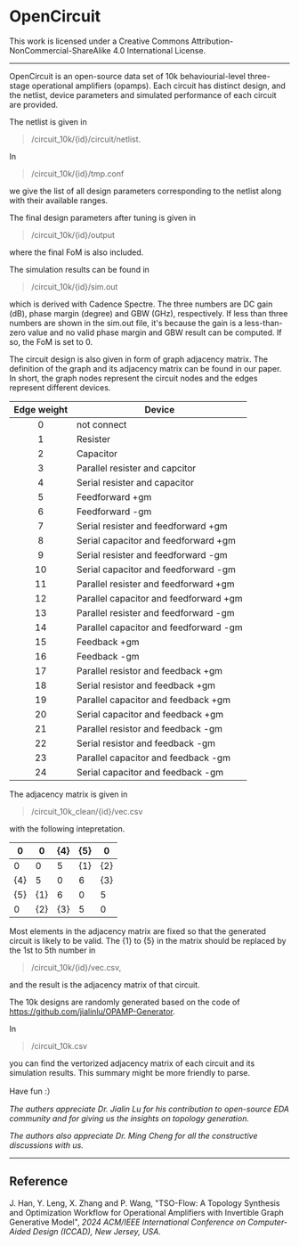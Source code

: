 # OpenCircuit

This work is licensed under a Creative Commons Attribution-NonCommercial-ShareAlike 4.0 International License.

***

OpenCircuit is an open-source data set of 10k behaviourial-level three-stage operational amplifiers (opamps). Each circuit has distinct design, and the netlist, device parameters and simulated performance of each circuit are provided. 

The netlist is given in 

> /circuit_10k/{id}/circuit/netlist.

In 

> /circuit_10k/{id}/tmp.conf 

 we give the list of all design parameters corresponding to the netlist along with their available ranges.

The final design parameters after tuning is given in 

> /circuit_10k/{id}/output

where the final FoM is also included.

The simulation results can be found in 

> /circuit_10k/{id}/sim.out

which is derived with Cadence Spectre. The three numbers are DC gain (dB), phase margin (degree) and GBW (GHz), respectively. If less than three numbers are shown in the sim.out file, it's because the gain is a less-than-zero value and no valid phase margin and GBW result can be computed. If so, the FoM is set to 0.

The circuit design is also given in form of graph adjacency matrix. The definition of the graph and its adjacency matrix can be found in our paper. In short, the graph nodes represent the circuit nodes and the edges represent different devices.

| Edge weight | Device                                 |
| :---------: | -------------------------------------- |
|      0      | not connect                            |
|      1      | Resister                               |
|      2      | Capacitor                              |
|      3      | Parallel resister and capcitor         |
|      4      | Serial resister and capacitor          |
|      5      | Feedforward +gm                        |
|      6      | Feedforward -gm                        |
|      7      | Serial resister and feedforward +gm    |
|      8      | Serial capacitor and feedforward +gm   |
|      9      | Serial resister and feedforward -gm    |
|     10      | Serial capacitor and feedforward -gm   |
|     11      | Parallel resister and feedforward +gm  |
|     12      | Parallel capacitor and feedforward +gm |
|     13      | Parallel resister and feedforward -gm  |
|     14      | Parallel capacitor and feedforward -gm |
|     15      | Feedback +gm                           |
|     16      | Feedback -gm                           |
|     17      | Parallel resistor and feedback +gm     |
|     18      | Serial resistor and feedback +gm       |
|     19      | Parallel capacitor and feedback +gm    |
|     20      | Serial capacitor and feedback +gm      |
|     21      | Parallel resistor and feedback -gm     |
|     22      | Serial resistor and feedback -gm       |
|     23      | Parallel capacitor and feedback -gm    |
|     24      | Serial capacitor and feedback -gm      |

The adjacency matrix is given in
> /circuit_10k_clean/{id}/vec.csv

with the following intepretation.

| 0    | 0    | {4}  | {5}  | 0    |
| ---- | ---- | ---- | ---- | ---- |
| 0    | 0    | 5    | {1}  | {2}  |
| {4}  | 5    | 0    | 6    | {3}  |
| {5}  | {1}  | 6    | 0    | 5    |
| 0    | {2}  | {3}  | 5    | 0    |

Most elements in the adjacency matrix are fixed so that the generated circuit is likely to be valid. The {1} to {5} in the matrix should be replaced by the 1st to 5th number in 
> /circuit_10k/{id}/vec.csv,

and the result is the adjacency matrix of that circuit.

The 10k designs are randomly generated based on the code of https://github.com/jialinlu/OPAMP-Generator.


In
> /circuit_10k.csv

you can find the vertorized adjacency matrix of each circuit and its simulation results. This summary might be more friendly to parse.

Have fun :）



_The authers appreciate Dr. Jialin Lu for his contribution to open-source EDA community and for giving us the insights on topology generation._

_The authors also appreciate Dr. Ming Cheng for all the constructive discussions with us._

***

## Reference

J. Han, Y. Leng, X. Zhang and P. Wang, "TSO-Flow: A Topology Synthesis and Optimization Workflow for Operational Amplifiers with Invertible Graph Generative Model", _2024 ACM/IEEE International Conference on Computer-Aided Design (ICCAD), New Jersey, USA._

